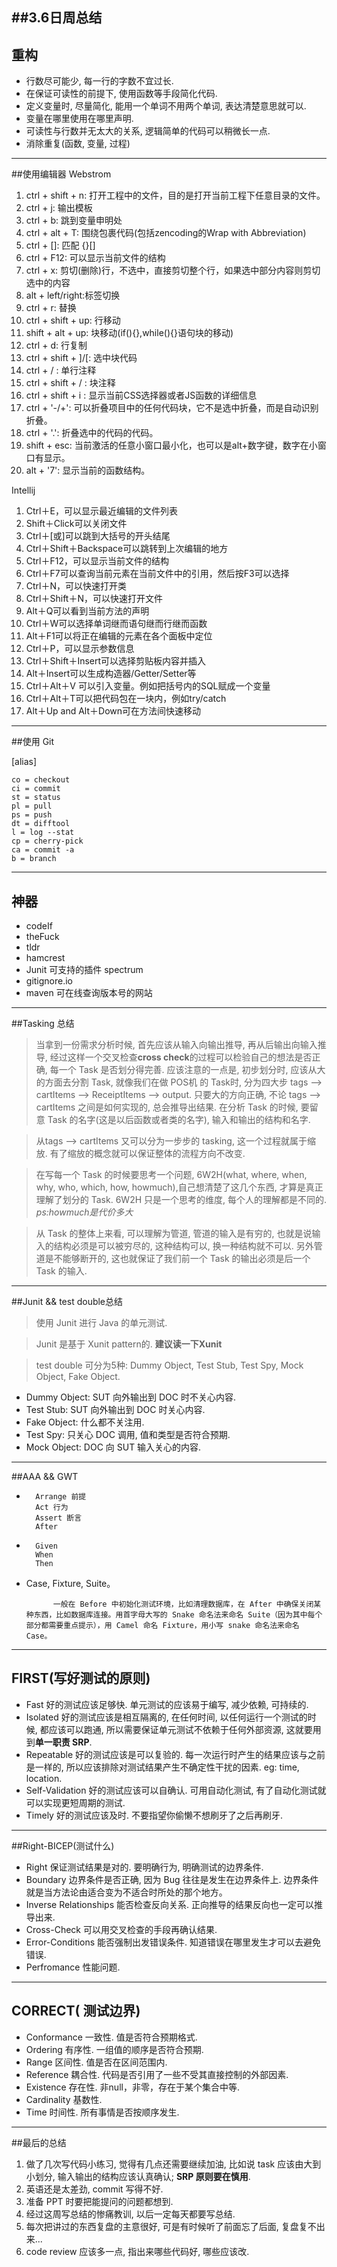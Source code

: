 ##3.6日周总结
-----
## 重构

* 行数尽可能少, 每一行的字数不宜过长.
* 在保证可读性的前提下, 使用函数等手段简化代码.
* 定义变量时, 尽量简化, 能用一个单词不用两个单词, 表达清楚意思就可以.
* 变量在哪里使用在哪里声明.
* 可读性与行数并无太大的关系, 逻辑简单的代码可以稍微长一点.
* 消除重复(函数, 变量, 过程)

-----
##使用编辑器
Webstrom

1. ctrl + shift + n: 打开工程中的文件，目的是打开当前工程下任意目录的文件。
2. ctrl + j: 输出模板
3. ctrl + b: 跳到变量申明处
4. ctrl + alt + T: 围绕包裹代码(包括zencoding的Wrap with Abbreviation)
5. ctrl + []: 匹配 {}[]
6. ctrl + F12: 可以显示当前文件的结构
7. ctrl + x: 剪切(删除)行，不选中，直接剪切整个行，如果选中部分内容则剪切选中的内容
8. alt + left/right:标签切换
9. ctrl + r: 替换
10. ctrl + shift + up: 行移动
11. shift + alt + up: 块移动(if(){},while(){}语句块的移动)
12. ctrl + d: 行复制
13. ctrl + shift + ]/[: 选中块代码
14. ctrl + / : 单行注释
15. ctrl + shift + / : 块注释
16. ctrl + shift + i : 显示当前CSS选择器或者JS函数的详细信息
17. ctrl + '-/+': 可以折叠项目中的任何代码块，它不是选中折叠，而是自动识别折叠。
18. ctrl + '.': 折叠选中的代码的代码。
19. shift + esc: 当前激活的任意小窗口最小化，也可以是alt+数字键，数字在小窗口有显示。
20. alt + '7': 显示当前的函数结构。


Intellij

1. Ctrl＋E，可以显示最近编辑的文件列表
2. Shift＋Click可以关闭文件
3. Ctrl＋[或]可以跳到大括号的开头结尾
4. Ctrl＋Shift＋Backspace可以跳转到上次编辑的地方
5. Ctrl＋F12，可以显示当前文件的结构
6. Ctrl＋F7可以查询当前元素在当前文件中的引用，然后按F3可以选择
7. Ctrl＋N，可以快速打开类
8. Ctrl＋Shift＋N，可以快速打开文件
9. Alt＋Q可以看到当前方法的声明
10. Ctrl＋W可以选择单词继而语句继而行继而函数
11. Alt＋F1可以将正在编辑的元素在各个面板中定位
12. Ctrl＋P，可以显示参数信息
13. Ctrl＋Shift＋Insert可以选择剪贴板内容并插入
14. Alt＋Insert可以生成构造器/Getter/Setter等
15. Ctrl＋Alt＋V 可以引入变量。例如把括号内的SQL赋成一个变量
16. Ctrl＋Alt＋T可以把代码包在一块内，例如try/catch
17. Alt＋Up and Alt＋Down可在方法间快速移动


-----

##使用 Git

[alias]

    co = checkout
    ci = commit
    st = status
    pl = pull
    ps = push
    dt = difftool
    l = log --stat
    cp = cherry-pick
    ca = commit -a
    b = branch

----
## 神器
* codeIf
* theFuck
* tldr
* hamcrest
* Junit 可支持的插件 spectrum
* gitignore.io
* maven 可在线查询版本号的网站

----
##Tasking 总结
   >当拿到一份需求分析时候, 首先应该从输入向输出推导, 再从后输出向输入推导, 经过这样一个交叉检查**cross check**的过程可以检验自己的想法是否正确, 每一个 Task 是否划分得完善. 应该注意的一点是, 初步划分时, 应该从大的方面去分割 Task, 就像我们在做 POS机 的 Task时, 分为四大步 tags --> cartItems --> ReceiptItems --> output. 只要大的方向正确, 不论 tags --> cartItems 之间是如何实现的, 总会推导出结果. 在分析 Task 的时候, 要留意 Task 的名字(这是以后函数或者类的名字), 输入和输出的结构和名字.

   >从tags --> cartItems 又可以分为一步步的 tasking, 这一个过程就属于缩放. 有了缩放的概念就可以保证整体的流程方向不改变.

   >在写每一个 Task 的时候要思考一个问题, 6W2H(what, where, when, why, who, which, how, howmuch),自己想清楚了这几个东西, 才算是真正理解了划分的 Task. 6W2H 只是一个思考的维度, 每个人的理解都是不同的. *ps:howmuch是代价多大*

   >从 Task 的整体上来看, 可以理解为管道, 管道的输入是有穷的, 也就是说输入的结构必须是可以被穷尽的, 这种结构可以, 换一种结构就不可以. 另外管道是不能够断开的, 这也就保证了我们前一个 Task 的输出必须是后一个 Task 的输入.

----
##Junit && test double总结
   >使用 Junit 进行 Java 的单元测试.

   >Junit 是基于 Xunit pattern的. **建议读一下Xunit**

   >test double 可分为5种: Dummy Object, Test Stub, Test Spy, Mock Object, Fake Object.

   >>
   * Dummy Object: SUT 向外输出到 DOC 时不关心内容.
   * Test Stub: SUT 向外输出到 DOC 时关心内容.
   * Fake Object: 什么都不关注用.
   * Test Spy: 只关心 DOC 调用, 值和类型是否符合预期.
   * Mock Object: DOC 向 SUT 输入关心的内容.

----
##AAA && GWT

*
        Arrange 前提
        Act 行为
        Assert 断言
        After


*       Given
        When
        Then

* Case, Fixture, Suite。

            一般在 Before 中初始化测试环境，比如清理数据库，在 After 中确保关闭某种东西，比如数据库连接。用首字母大写的 Snake 命名法来命名 Suite（因为其中每个部分都需要重点提示），用 Camel 命名 Fixture，用小写 snake 命名法来命名 Case。


------
## FIRST(写好测试的原则)
* Fast 好的测试应该足够快. 单元测试的应该易于编写, 减少依赖, 可持续的.
* Isolated 好的测试应该是相互隔离的, 在任何时间, 以任何运行一个测试的时候, 都应该可以跑通, 所以需要保证单元测试不依赖于任何外部资源, 这就要用到**单一职责 SRP**.
* Repeatable 好的测试应该是可以复验的. 每一次运行时产生的结果应该与之前是一样的, 所以应该排除对测试结果产生不确定性干扰的因素. eg: time, location.
* Self-Validation 好的测试应该可以自确认. 可用自动化测试, 有了自动化测试就可以实现更短周期的测试.
* Timely 好的测试应该及时. 不要指望你偷懒不想刷牙了之后再刷牙.

-------
##Right-BICEP(测试什么)
* Right 保证测试结果是对的. 要明确行为, 明确测试的边界条件.
* Boundary 边界条件是否正确, 因为 Bug 往往是发生在边界条件上. 边界条件就是当方法论由适合变为不适合时所处的那个地方。
* Inverse Relationships 能否检查反向关系. 正向推导的结果反向也一定可以推导出来.
* Cross-Check 可以用交叉检查的手段再确认结果.
* Error-Conditions 能否强制出发错误条件. 知道错误在哪里发生才可以去避免错误.
* Perfromance 性能问题.

-----
## CORRECT( 测试边界)
* Conformance 一致性. 值是否符合预期格式.
* Ordering 有序性. 一组值的顺序是否符合预期.
* Range 区间性. 值是否在区间范围内.
* Reference 耦合性. 代码是否引用了一些不受其直接控制的外部因素.
* Existence 存在性. 非null，非零，存在于某个集合中等.
* Cardinality 基数性.
* Time 时间性. 所有事情是否按顺序发生.

---------
##最后的总结
1. 做了几次写代码小练习, 觉得有几点还需要继续加油, 比如说 task 应该由大到小划分, 输入输出的结构应该认真确认; **SRP 原则要在慎用**.
2. 英语还是太差劲, commit 写得不好.
3. 准备 PPT 时要把能提问的问题都想到.
4. 经过这周写总结的惨痛教训, 以后一定每天都要写总结.
5. 每次把讲过的东西复盘的主意很好, 可是有时候听了前面忘了后面, 复盘复不出来...
6. code review 应该多一点, 指出来哪些代码好, 哪些应该改.
